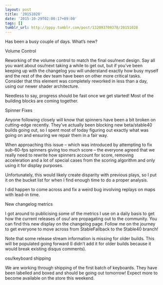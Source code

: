 ```yaml
---
layout: post
title: '20151028'
date: '2015-10-29T02:00:17+09:00'
tags: []
tumblr_url: http://pppy.tumblr.com/post/132093709378/20151028
---
```

Has been a busy couple of days. What’s new?

Volume Control

Reworking of the volume control to match the final osu!next design. Say all you want about osu!next taking a while to get out, but if you’ve been keeping up with the changelog you will understand exactly how busy myself and the rest of the dev team have been on other more critical tasks. Consider that this element was completely reworked in less than a day, using our newer shader architecture.



Needless to say, progress should be fast once we get started! Most of the building blocks are coming together.

Spinner Fixes

Anyone following closely will know that spinners have been a bit broken on cutting-edge recently. They’ve actually been blocking new beta/stable40 builds going out, so I spent most of today figuring out exactly what was going on and ensuring we repair them in a fair way.

When approaching this issue – which was introduced by attempting to fix sub-60-fps spinners giving too much score – the everyone agreed that we really need to rewrite how spinners account for score, removing acceleration and a lot of special cases from the scoring algorithm and only using it for display purposes.

Unfortunately, this would likely create disparity with previous plays, so I put it on the bucket list for when I find enough time to do a proper analysis.

I did happen to come across and fix a weird bug involving replays on maps with lead-in time.

New changelog metrics

I got around to publicising some of the metrics I use on a daily basis to get how the current releases of osu! are propagating out to the community. You can find this new display on the changelog page. Follow me on the journey to get everyone to move across from StableFallback to the Stable40 branch!



Note that some release stream information is missing for older builds. This will be populated going forward (I didn’t add it for older builds because it would break existing disqus comments).

osu!keyboard shipping

We are working through shipping of the first batch of keyboards. They have been labelled and boxed and should be going out tomorrow! Expect more to become available on the store this weekend.

